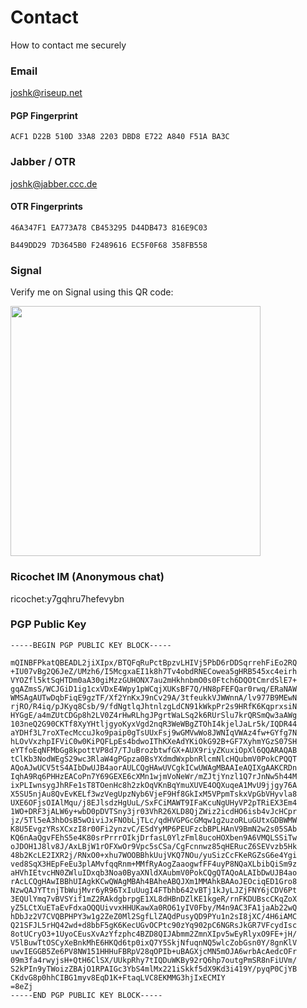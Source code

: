 # Contact
How to contact me securely

### Email 

joshk@riseup.net

#### PGP Fingerprint

```ACF1 D22B 510D 33A8 2203 DBD8 E722 A840 F51A BA3C```

### Jabber / OTR

joshk@jabber.ccc.de

#### OTR Fingerprints

```46A347F1 EA773A78 CB453295 D44DB473 816E9C03```

```B449DD29 7D3645B0 F2489616 EC5F0F68 358FB558```

### Signal

Verify me on Signal using this QR code:

<img src="https://raw.githubusercontent.com/lawfulintercept/contact/master/Signal-FP.png" width=400px>

### Ricochet IM (Anonymous chat)

ricochet:y7gqhru7hefevybn

### PGP Public Key

```
-----BEGIN PGP PUBLIC KEY BLOCK-----

mQINBFPkatQBEADL2jiXIpx/BTQFqRuPctBpzvLHIVj5PbD6rDDSqrrehFiEo2RQ
+IU07vBg2Q6JeZ/UMzh6/I5McgxaEI1k8h7Tv4obdRNECowea5gHRB545xc4eirh
VYOZfl5ktSqHTDm0aA30giMzzGUHONX7au2mHkhnbmO0s0Ftch6DQOtCmrdSlE7+
gqAZmsS/WCJGiD1ig1cxVDxE4Wpy1pWCqjXUKsBF7Q/HN8pFEFQar0rwq/ERaNAW
WMSAgAUTwDqbFiqE9gzTF/Xf2YnKxJ9nCv29A/3tfeukkVJWWnnA/lv977B9MEwN
rjRO/R4iq/pJKyq8Csb/9/fdNgtlqJhtnlzgLdCN91kWkpPr2s9HRfK6KqprxsiN
HYGgE/a4mZUtCDGp8h2LV0Z4rHwRLhgJPgrtWaLSq2k6RUrSlu7krQRSmQw3aAWg
103neQ2G90CKTf8XyYHtljgyoKyxVgd2nqR3WeWBgZTOhI4kjelJaLr5k/IQDR44
aYDHf3L7roXTecMccuJko9paip0gTsUUxFsj9wGMVwWo8JWNIqVWAz4fw+GYfg7N
hLOvVxzhpIFViC0w0KiPQFLpEs4bdwoIThKXeAdYKiOkG92B+GF7XyhmYGzS07SH
eYTfoEqNFMbGg8kpottVP8d7/TJuBrozbtwfGX+AUX9riyZKuxiOpXl6QQARAQAB
tClKb3NodWEgS29wc3RlaW4gPGpza0BsYXdmdWxpbnRlcmNlcHQubmV0PokCPQQT
AQoAJwUCV5tS4AIbDwUJB4aorAULCQgHAwUVCgkICwUWAgMBAAIeAQIXgAAKCRDn
IqhA9Rq6PHHzEACoPn7Y69GEXE6cXMn1wjmVoNeWr/mZJtjYnzl1Q7rJnNw5h44M
ixPLIwnsygJhRFe1sT8TOenHc8h2zkOqVKnBqYmuXUVE4OQXuqeA1MvU9jjgy76A
X5SU5njAu8QvEvKELf3wzVegUpzNyb6VjeF9Hf8GkIxM5VPpmTskxVpGbVHyvla8
UXE6OFjsOIAlMqu/j8EJlsdzHgUuL/SxFCiMAWT9IFaKcuNgUHyVP2pTRiEX3Em4
1WO+DRF3jALW6y+wbD0pDVTSny3jr03VhR26XLD8QjZWiz2icdHO6isb4vJcHCpr
jz/5Tl5eA3hbOsB5wOiviJxFNObLjTLc/qdHVGPGcGMqw1g2uzoRLuGUtxGDBWMW
K8U5EvgzYRsXCxzI8r00Fi2ynzvC/ESdYyMP6PEUFzcbBPLHAnV9BmN2w2s05SAb
KQ6nAaQgvFEhS5e4K80srPrrrOIkjDrfasL0YlzFml8ucoHOXben9A6VMQLSSiTw
oJDOH1J8lv8J/AxLBjW1rOFXwOr9Vpc5sCSa/CgFcnnwz85qHERucZ6SEVvzb5Hk
48b2KcLE2IXR2j/RNxO0+xhu7WOOBBhkUujVKQ7NOu/yuSizCcFKeRGZsG6e4Ygi
ved8SqX3HEpFeEu3plAMvfqqRnm+MMfRyAogZaaogwfFF4uyP8NQaXLbibQiSm9z
aHVhIEtvcHN0ZWluIDxqb3Noa0ByaXNldXAubmV0PokCQgQTAQoALAIbDwUJB4ao
rAcLCQgHAwIBBhUIAgkKCwQWAgMBAh4BAheABQJXm1MMAhkBAAoJEOciqED1Gro8
NzwQAJYTtnjTbWujMvr6yR96TxIuUugI4FTbhb642vBTj1kJyLJZjFNY6jCDV6Pt
3EQUlYmq7vBVSYif1mZ2RAkdgbrpgE1XL8dHBnDZlKE1kgeR/rnFKDUBscCKqZoX
yZ5LCtXuETaEvFdxaOQQUivvxHHUKawXa0RO61yIV0Fby/M4n9AC3FA1jaAb22wQ
hDbJz2V7CVQBPHPY3w1g2ZeZ0Ml2SgfLlZAQdPusyQD9PYu1n2sI8jXC/4H6iAMC
Q21SFJL5rHQ42wd+d8bbF5gK6KecUGvOCPtc90zYq902pC6NGRsJkGR7VFcydIsc
8otUCryO3+1UyoCEusXvAzYfzphc4BZD8QIJAbmm2ZmnXIpv5wEyRlyxO9FE+jH/
V5lBuwTtOSCyXeBnkMhE6HKQd6tp0ixQ7Y5SkjNfuqnNQ5wlcZobGsn0Y/8gnKlV
uwvIEGGB5Ze6PV8NW151HHHuFBRpV28qOPIb+uBAGXjcMN5mOJA6wrbAcAedcOFr
09m3fa4rwyjsH+QtH6ClSX/UUkpRhy7tIQDuWKBy92rQ6hp7outgPmSR8nFiUVm/
S2kPIn9yTWoizZBAjO1RPAIGc3YbS4mlMx221iSkkf5dX9Kd3i419Y/pyqP0CjYB
CKdvG8p0hhCIBG1myv8EqD1K+FtaqLVC8EKMMG3hjIxECMIY
=8eZj
-----END PGP PUBLIC KEY BLOCK-----
```

